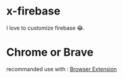 # x-firebase
I love to customize firebase 😂.
# Chrome or Brave
recommanded use with : [Browser Extension](https://tenrabbits.github.io/user-js-css-docs)
